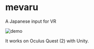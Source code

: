 # mevaru
A Japanese input for VR

![demo](https://github.com/y60/mevaru/raw/main/demo/demo.gif)


It works on Oculus Quest (2) with Unity. 
